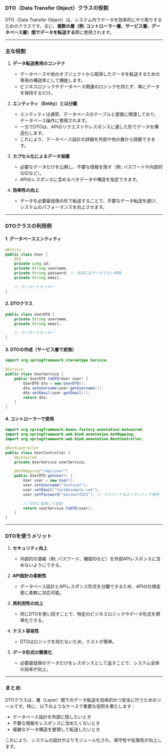 ### **DTO（Data Transfer Object）クラスの役割**

DTO（Data Transfer Object）は、システム内でデータを効率的にやり取りするためのクラスです。主に、**複数の層（例: コントローラー層、サービス層、データベース層）間でデータを転送する**際に使用されます。

---

### **主な役割**
1. **データ転送専用のコンテナ**
   - データベースや他のオブジェクトから取得したデータを転送するための専用の構造体として機能します。
   - ビジネスロジックやデータベース関連のロジックを持たず、単にデータを保持するだけ。

2. **エンティティ（Entity）とは分離**
   - エンティティは通常、データベースのテーブルと密接に関連しており、データベース操作に使用されます。
   - 一方でDTOは、APIのリクエストやレスポンスに適した形でデータを構造化します。
   - これにより、データベース設計の詳細を外部や他の層から隠蔽できます。

3. **カプセル化によるデータ保護**
   - 必要なデータだけを公開し、不要な情報を隠す（例: パスワードや内部的なIDなど）。
   - APIのレスポンスに含めるべきデータや構造を指定できます。

4. **効率性の向上**
   - データを必要最低限の形で転送することで、不要なデータ転送を避け、システムのパフォーマンスを向上させます。

---

### **DTOクラスの利用例**

#### **1. データベースエンティティ**
```java
@Entity
public class User {
    @Id
    private Long id;
    private String username;
    private String password; // 外部に出すべきでない情報
    private String email;

    // ゲッターとセッター
}
```

#### **2. DTOクラス**
```java
public class UserDTO {
    private String username;
    private String email;

    // ゲッターとセッター
}
```

#### **3. DTOの作成（サービス層で変換）**
```java
import org.springframework.stereotype.Service;

@Service
public class UserService {
    public UserDTO toDTO(User user) {
        UserDTO dto = new UserDTO();
        dto.setUsername(user.getUsername());
        dto.setEmail(user.getEmail());
        return dto;
    }
}
```

#### **4. コントローラーで使用**
```java
import org.springframework.beans.factory.annotation.Autowired;
import org.springframework.web.bind.annotation.GetMapping;
import org.springframework.web.bind.annotation.RestController;

@RestController
public class UserController {
    @Autowired
    private UserService userService;

    @GetMapping("/api/user")
    public UserDTO getUser() {
        User user = new User();
        user.setUsername("testuser");
        user.setEmail("test@example.com");
        user.setPassword("password123"); // パスワードはエンティティで保持

        // DTOに変換して返却
        return userService.toDTO(user);
    }
}
```

---

### **DTOを使うメリット**
1. **セキュリティ向上**
   - 内部的な情報（例: パスワード、機密IDなど）を外部APIレスポンスに含めないようにできる。

2. **API設計の柔軟性**
   - データベース設計とAPIレスポンス形式を分離できるため、APIの仕様変更に柔軟に対応可能。

3. **再利用性の向上**
   - 同じDTOを使い回すことで、特定のビジネスロジックやデータ形式を標準化できる。

4. **テスト容易性**
   - DTOはロジックを持たないため、テストが簡単。

5. **データ形式の簡素化**
   - 必要最低限のデータだけをレスポンスとして返すことで、システム全体の効率が向上。

---

### **まとめ**
DTOクラスは、層（Layer）間でのデータ転送を効率的かつ安全に行うためのツールです。特に、以下のようなケースで重要な役割を果たします：
- データベース設計を外部に隠したいとき
- 不要な情報をレスポンスに含めたくないとき
- 複雑なデータ構造を整理して転送したいとき

これにより、システムの設計がよりモジュール化され、保守性や拡張性が向上します。
